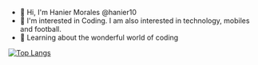 - 👋 Hi, I'm Hanier Morales @hanier10
- 👀 I'm interested in Coding. I am also interested in technology, mobiles and football.
- 🌱 Learning about the wonderful world of coding

[![Top Langs](https://github-readme-stats.vercel.app/api/top-langs/?username=hanier10&layout=compact)](https://github.com/hanier10/github-readme-stats)

<!---
hanier10/hanier10 is a ✨ special ✨ repository because its `README.md` (this file) appears on your GitHub profile.
You can click the Preview link to take a look at your changes.
--->
